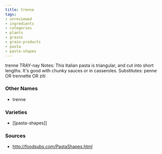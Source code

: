 ```yaml
---
title: trenne
tags:
- unreviewed
- ingredients
- categories
- plants
- grains
- grain-products
- pasta
- pasta-shapes
---
```

trenne TRAY-nay Notes: This Italian pasta is triangular, and cut into short lengths. It's good with chunky sauces or in casseroles. Substitutes: penne OR trennette OR ziti

### Other Names

* trenne

### Varieties

* [[pasta-shapes]]

### Sources
* http://foodsubs.com/PastaShapes.html
